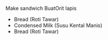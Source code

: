 Make sandwich
BuatOrit lapis

  * Bread (Roti Tawar)
  * Condensed Milk (Susu Kental Manis)
  * Bread (Roti Tawar)
